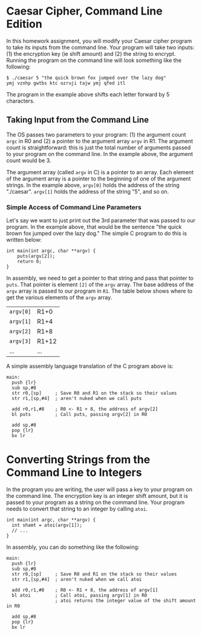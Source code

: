 # Caesar Cipher, Command Line Edition


In this homework assignment, you will modify your Caesar cipher program to take its inputs from the command line. Your program will take two inputs: (1) the encryption key (ie shift amount) and (2) the string to encrypt. Running the program on the command line will look something like the following:


    $ ./caesar 5 "the quick brown fox jumped over the lazy dog"
    ymj vznhp gwtbs ktc ozruji tajw ymj qfed itl

The program in the example above shifts each letter forward by 5 characters.


## Taking Input from the Command Line

The OS passes two parameters to your program: (1) the argument count `argc` in R0 and (2) a pointer to the argument array `argv` in R1. The argument count is straightforward: this is just the total number of arguments passed to your program on the command line. In the example above, the argument count would be 3.

The argument array (called `argv` in C) is a pointer to an array. Each element of the argument array is a pointer to the beginning of one of the argument strings. In the example above, `argv[0]` holds the address of the string "./caesar". `argv[1]` holds the address of the string "5", and so on.

### Simple Access of Command Line Parameters

Let's say we want to just print out the 3rd parameter that was passed to our program. In the example above, that would be the sentence "the quick brown fox jumped over the lazy dog." The simple C program to do this is written below:

    int main(int argc, char **argv) {
        puts(argv[2]);
        return 0;
    }



In assembly, we need to get a pointer to that string and pass that pointer to `puts`. That pointer is element `[2]` of the `argv` array. The base address of the `argv` array is passed to our program in `R1`. The table below shows where to get the various elements of the `argv` array.

|           |      |
|-----------|------|
| `argv[0]` | R1+0 |
| `argv[1]` | R1+4 |
| `argv[2]` | R1+8 |
| `argv[3]` | R1+12|
|     ...   | ...  |

A simple assembly language translation of the C program above is:

    main:
      push {lr}
      sub sp,#8
      str r0,[sp]     ; Save R0 and R1 on the stack so their values
      str r1,[sp,#4]  ; aren't nuked when we call puts
      
      add r0,r1,#8    ; R0 <- R1 + 8, the address of argv[2]
      bl puts         ; Call puts, passing argv[2] in R0
      
      add sp,#8
      pop {lr}
      bx lr

# Converting Strings from the Command Line to Integers

In the program you are writing, the user will pass a key to your program on the command line. The encryption key is an integer shift amount, but it is passed to your program as a string on the command line. Your program needs to convert that string to an integer by calling `atoi`.

    int main(int argc, char **argv) {
      int shamt = atoi(argv[1]);
      // ...
    }

In assembly, you can do something like the following:

    main:
      push {lr}
      sub sp,#8
      str r0,[sp]     ; Save R0 and R1 on the stack so their values
      str r1,[sp,#4]  ; aren't nuked when we call atoi
      
      add r0,r1,#8    ; R0 <- R1 + 8, the address of argv[1]
      bl atoi         ; Call atoi, passing argv[1] in R0
                      ; atoi returns the integer value of the shift amount in R0
      
      add sp,#8
      pop {lr}
      bx lr




